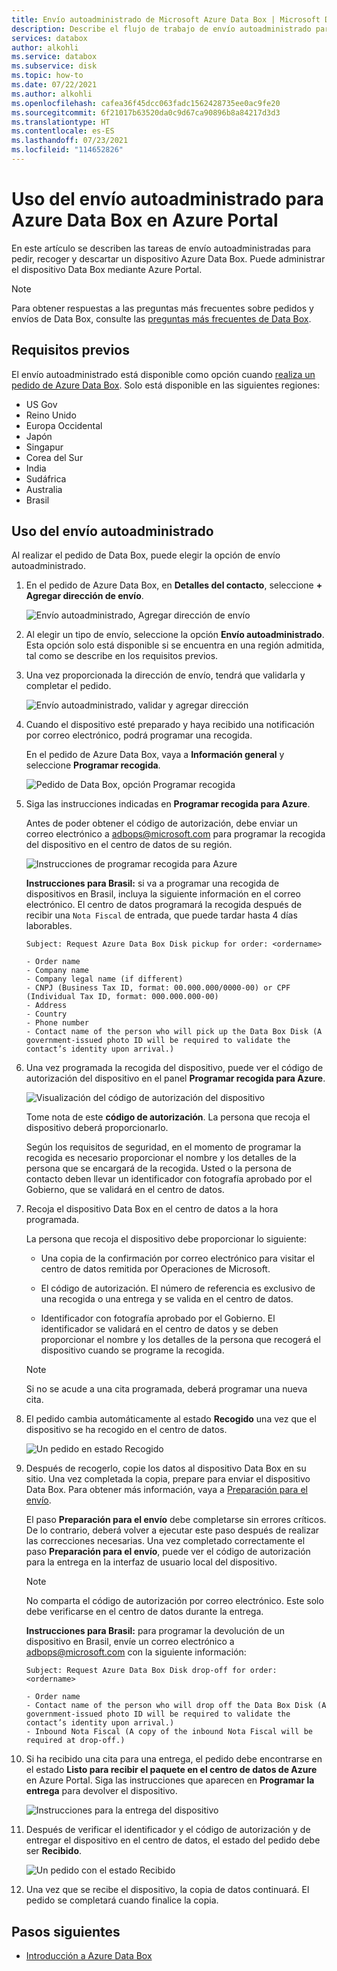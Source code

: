```yaml
---
title: Envío autoadministrado de Microsoft Azure Data Box | Microsoft Docs en datos
description: Describe el flujo de trabajo de envío autoadministrado para dispositivos Azure Data Box.
services: databox
author: alkohli
ms.service: databox
ms.subservice: disk
ms.topic: how-to
ms.date: 07/22/2021
ms.author: alkohli
ms.openlocfilehash: cafea36f45dcc063fadc1562428735ee0ac9fe20
ms.sourcegitcommit: 6f21017b63520da0c9d67ca90896b8a84217d3d3
ms.translationtype: HT
ms.contentlocale: es-ES
ms.lasthandoff: 07/23/2021
ms.locfileid: "114652826"
---
```

# <a name="use-self-managed-shipping-for-azure-data-box-in-the-azure-portal"></a>Uso del envío autoadministrado para Azure Data Box en Azure Portal

En este artículo se describen las tareas de envío autoadministradas para pedir, recoger y descartar un dispositivo Azure Data Box. Puede administrar el dispositivo Data Box mediante Azure Portal.

> [!NOTE]
> Para obtener respuestas a las preguntas más frecuentes sobre pedidos y envíos de Data Box, consulte las [preguntas más frecuentes de Data Box](data-box-faq.yml).

## <a name="prerequisites"></a>Requisitos previos

El envío autoadministrado está disponible como opción cuando [realiza un pedido de Azure Data Box](data-box-deploy-ordered.md). Solo está disponible en las siguientes regiones:

* US Gov
* Reino Unido
* Europa Occidental
* Japón
* Singapur
* Corea del Sur
* India
* Sudáfrica
* Australia
* Brasil

## <a name="use-self-managed-shipping"></a>Uso del envío autoadministrado

Al realizar el pedido de Data Box, puede elegir la opción de envío autoadministrado.

1. En el pedido de Azure Data Box, en **Detalles del contacto**, seleccione **+ Agregar dirección de envío**.
 
   ![Envío autoadministrado, Agregar dirección de envío](media\data-box-portal-customer-managed-shipping\choose-self-managed-shipping-1.png)

2. Al elegir un tipo de envío, seleccione la opción **Envío autoadministrado**. Esta opción solo está disponible si se encuentra en una región admitida, tal como se describe en los requisitos previos.

3. Una vez proporcionada la dirección de envío, tendrá que validarla y completar el pedido.

   ![Envío autoadministrado, validar y agregar dirección](media\data-box-portal-customer-managed-shipping\choose-self-managed-shipping-2.png)

4. Cuando el dispositivo esté preparado y haya recibido una notificación por correo electrónico, podrá programar una recogida.

   En el pedido de Azure Data Box, vaya a **Información general** y seleccione **Programar recogida**.

   ![Pedido de Data Box, opción Programar recogida](media\data-box-portal-customer-managed-shipping\data-box-portal-schedule-pickup-01.png)

5. Siga las instrucciones indicadas en **Programar recogida para Azure**.

   Antes de poder obtener el código de autorización, debe enviar un correo electrónico a [adbops@microsoft.com](mailto:adbops@microsoft.com) para programar la recogida del dispositivo en el centro de datos de su región.

   ![Instrucciones de programar recogida para Azure](media\data-box-portal-customer-managed-shipping\data-box-portal-schedule-pickup-email-01.png)

   **Instrucciones para Brasil:** si va a programar una recogida de dispositivos en Brasil, incluya la siguiente información en el correo electrónico. El centro de datos programará la recogida después de recibir una `Nota Fiscal` de entrada, que puede tardar hasta 4 días laborables.

   ```
   Subject: Request Azure Data Box Disk pickup for order: <ordername>

   - Order name
   - Company name
   - Company legal name (if different) 
   - CNPJ (Business Tax ID, format: 00.000.000/0000-00) or CPF (Individual Tax ID, format: 000.000.000-00)
   - Address
   - Country 
   - Phone number 
   - Contact name of the person who will pick up the Data Box Disk (A government-issued photo ID will be required to validate the contact’s identity upon arrival.)   
   ```

6. Una vez programada la recogida del dispositivo, puede ver el código de autorización del dispositivo en el panel **Programar recogida para Azure**.

   ![Visualización del código de autorización del dispositivo](media\data-box-portal-customer-managed-shipping\data-box-portal-auth-01b.png)

   Tome nota de este **código de autorización**. La persona que recoja el dispositivo deberá proporcionarlo.

   Según los requisitos de seguridad, en el momento de programar la recogida es necesario proporcionar el nombre y los detalles de la persona que se encargará de la recogida. Usted o la persona de contacto deben llevar un identificador con fotografía aprobado por el Gobierno, que se validará en el centro de datos.

7. Recoja el dispositivo Data Box en el centro de datos a la hora programada.

   La persona que recoja el dispositivo debe proporcionar lo siguiente:

   * Una copia de la confirmación por correo electrónico para visitar el centro de datos remitida por Operaciones de Microsoft.

   * El código de autorización. El número de referencia es exclusivo de una recogida o una entrega y se valida en el centro de datos.

   * Identificador con fotografía aprobado por el Gobierno. El identificador se validará en el centro de datos y se deben proporcionar el nombre y los detalles de la persona que recogerá el dispositivo cuando se programe la recogida.

   > [!NOTE]
   > Si no se acude a una cita programada, deberá programar una nueva cita.

8. El pedido cambia automáticamente al estado **Recogido** una vez que el dispositivo se ha recogido en el centro de datos.

    ![Un pedido en estado Recogido](media\data-box-portal-customer-managed-shipping\data-box-portal-picked-up-boxed-01.png)

9. Después de recogerlo, copie los datos al dispositivo Data Box en su sitio. Una vez completada la copia, prepare para enviar el dispositivo Data Box. Para obtener más información, vaya a [Preparación para el envío](data-box-deploy-picked-up.md#prepare-to-ship).

   El paso **Preparación para el envío** debe completarse sin errores críticos. De lo contrario, deberá volver a ejecutar este paso después de realizar las correcciones necesarias. Una vez completado correctamente el paso **Preparación para el envío**, puede ver el código de autorización para la entrega en la interfaz de usuario local del dispositivo.

   > [!NOTE]
   > No comparta el código de autorización por correo electrónico. Este solo debe verificarse en el centro de datos durante la entrega.

   **Instrucciones para Brasil:** para programar la devolución de un dispositivo en Brasil, envíe un correo electrónico a [adbops@microsoft.com](mailto:adbops@microsoft.com) con la siguiente información:

   ```
   Subject: Request Azure Data Box Disk drop-off for order: <ordername>

   - Order name
   - Contact name of the person who will drop off the Data Box Disk (A government-issued photo ID will be required to validate the contact’s identity upon arrival.) 
   - Inbound Nota Fiscal (A copy of the inbound Nota Fiscal will be required at drop-off.)   
   ```

10. Si ha recibido una cita para una entrega, el pedido debe encontrarse en el estado **Listo para recibir el paquete en el centro de datos de Azure** en Azure Portal. Siga las instrucciones que aparecen en **Programar la entrega** para devolver el dispositivo.

    ![Instrucciones para la entrega del dispositivo](media\data-box-portal-customer-managed-shipping\data-box-portal-received-complete-02b.png)

11. Después de verificar el identificador y el código de autorización y de entregar el dispositivo en el centro de datos, el estado del pedido debe ser **Recibido**.

    ![Un pedido con el estado Recibido](media\data-box-portal-customer-managed-shipping\data-box-portal-received-complete-01.png)

12. Una vez que se recibe el dispositivo, la copia de datos continuará. El pedido se completará cuando finalice la copia.

## <a name="next-steps"></a>Pasos siguientes

* [Introducción a Azure Data Box](data-box-quickstart-portal.md)
